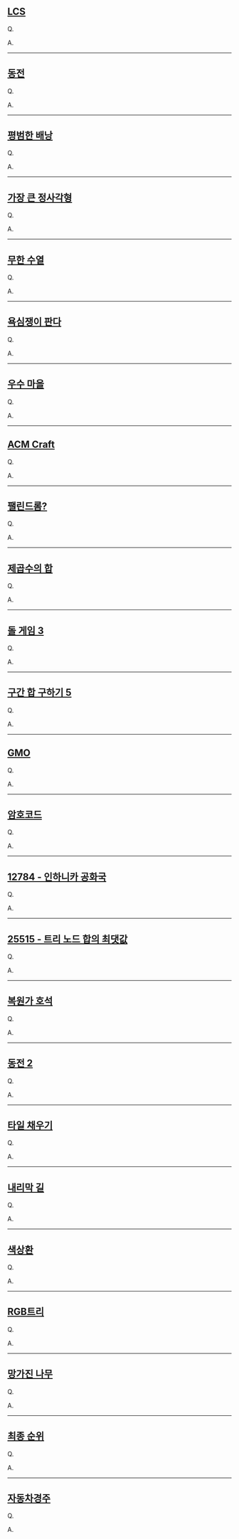[LCS](https://www.acmicpc.net/problem/9251)
--
Q.

A.  

---

[동전](https://www.acmicpc.net/problem/9084)
--
Q.

A.  

---

[평범한 배낭](https://www.acmicpc.net/problem/12865)
--
Q.

A.  

---

[가장 큰 정사각형](https://www.acmicpc.net/problem/1915)
--
Q.

A.  

---

[무한 수열](https://www.acmicpc.net/problem/1351)
--
Q.

A.  

---

[욕심쟁이 판다](https://www.acmicpc.net/problem/1937)
--
Q.

A.  

---

[우수 마을](https://www.acmicpc.net/problem/1949)
--
Q.

A.  

---

[ACM Craft](https://www.acmicpc.net/problem/1005)
--
Q.

A.  

---

[팰린드롬?](https://www.acmicpc.net/problem/10942)
--
Q.

A.  

---

[제곱수의 합](https://www.acmicpc.net/problem/1699)
--
Q.

A.  

---

[돌 게임 3](https://www.acmicpc.net/problem/9657)
--
Q.

A.  

---

[구간 합 구하기 5](https://www.acmicpc.net/problem/11660)
--
Q.

A.  

---

[GMO](https://www.acmicpc.net/problem/9665)
--
Q.

A.

---

[암호코드](https://www.acmicpc.net/problem/2011)
--
Q.

A.

---

[12784 - 인하니카 공화국](https://www.acmicpc.net/problem/12784)
--
Q.

A.


---

[25515 - 트리 노드 합의 최댓값](https://www.acmicpc.net/problem/25515)
--
Q.

A.


---

[복원가 호석](https://www.acmicpc.net/problem/21276)
--
Q.

A.


---

[동전 2](https://www.acmicpc.net/problem/2294)
--
Q.

A.  

---

[타일 채우기](https://www.acmicpc.net/problem/2133)
--
Q.

A.  

---

[내리막 길](https://www.acmicpc.net/problem/1520)
--
Q.

A.  

---

[색상환](https://www.acmicpc.net/problem/2482)
--
Q.

A.

---

[RGB트리](https://www.acmicpc.net/problem/27501)
--
Q.

A.

---

[망가진 나무](https://www.acmicpc.net/problem/24232)
--
Q.

A.

---

[최종 순위](https://www.acmicpc.net/problem/3665)
--
Q.

A.

---

[자동차경주](https://www.acmicpc.net/problem/2611)
--
Q.

A.

